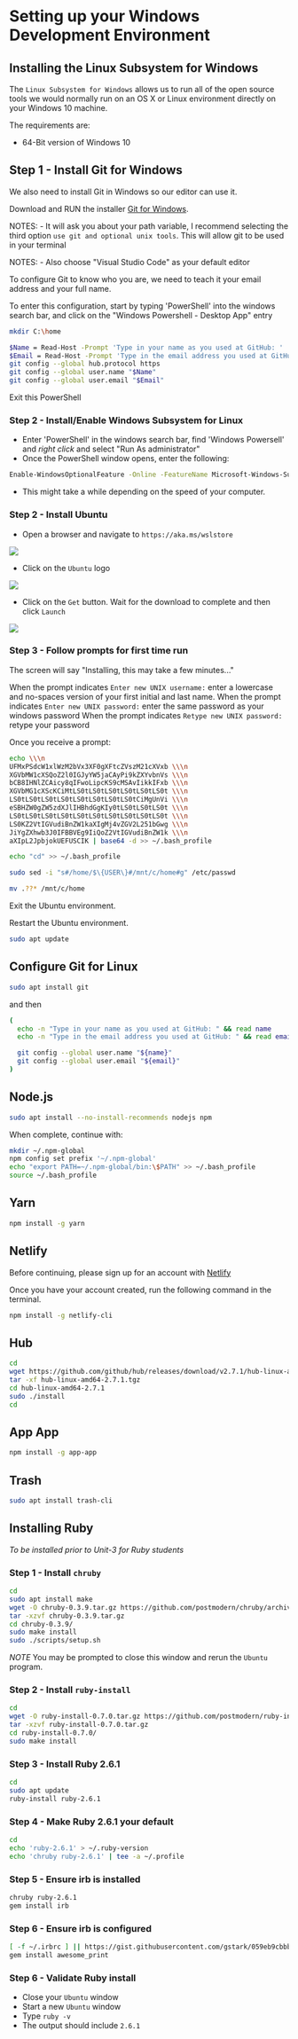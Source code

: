 # Setting up your Windows Development Environment

## Installing the Linux Subsystem for Windows

The `Linux Subsystem for Windows` allows us to run all of the open source tools we would normally run on an OS X or Linux environment directly on your Windows 10 machine.

The requirements are:

- 64-Bit version of Windows 10

## Step 1 - Install Git for Windows

We also need to install Git in Windows so our editor can use it.

Download and RUN the installer [Git for Windows](https://gitforwindows.org/).

NOTES: - It will ask you about your path variable, I recommend selecting the third option `use git and optional unix tools`. This will allow git to be used in your terminal

NOTES: - Also choose "Visual Studio Code" as your default editor

To configure Git to know who you are, we need to teach it your email address and your full name.

To enter this configuration, start by typing 'PowerShell' into the windows search bar, and click on the "Windows Powershell - Desktop App" entry

```sh
mkdir C:\home

$Name = Read-Host -Prompt 'Type in your name as you used at GitHub: '
$Email = Read-Host -Prompt 'Type in the email address you used at GitHub: '
git config --global hub.protocol https
git config --global user.name "$Name"
git config --global user.email "$Email"
```

Exit this PowerShell

### Step 2 - Install/Enable Windows Subsystem for Linux

- Enter 'PowerShell' in the windows search bar, find 'Windows Powersell' and _right click_ and select "Run As administrator"
- Once the PowerShell window opens, enter the following:

```sh
Enable-WindowsOptionalFeature -Online -FeatureName Microsoft-Windows-Subsystem-Linux
```

- This might take a while depending on the speed of your computer.

### Step 2 - Install Ubuntu

- Open a browser and navigate to `https://aka.ms/wslstore`

![](./assets/wslstore.png)

- Click on the `Ubuntu` logo

![](./assets/choose-ubuntu.png)

- Click on the `Get` button. Wait for the download to complete and then click `Launch`

![](./assets/ubuntu.png)

### Step 3 - Follow prompts for first time run

The screen will say "Installing, this may take a few minutes..."

When the prompt indicates `Enter new UNIX username:` enter a lowercase and no-spaces version of your first initial and last name.
When the prompt indicates `Enter new UNIX password:` enter the same password as your windows password
When the prompt indicates `Retype new UNIX password:` retype your password

Once you receive a prompt:

```sh
echo \\\n
UFMxPSdcW1xlWzM2bVx3XF0gXFtcZVszM21cXVxb \\\n
XGVbMW1cXSQoZ2l0IGJyYW5jaCAyPi9kZXYvbnVs \\\n
bCB8IHNlZCAicy8qIFwoLipcKS9cMSAvIikkIFxb \\\n
XGVbMG1cXScKCiMtLS0tLS0tLS0tLS0tLS0tLS0t \\\n
LS0tLS0tLS0tLS0tLS0tLS0tLS0tLS0tCiMgUnVi \\\n
eSBHZW0gZW5zdXJlIHBhdGgKIy0tLS0tLS0tLS0t \\\n
LS0tLS0tLS0tLS0tLS0tLS0tLS0tLS0tLS0tLS0t \\\n
LS0KZ2VtIGVudiBnZW1kaXIgMj4vZGV2L251bGwg \\\n
JiYgZXhwb3J0IFBBVEg9IiQoZ2VtIGVudiBnZW1k \\\n
aXIpL2JpbjokUEFUSCIK | base64 -d >> ~/.bash_profile

echo "cd" >> ~/.bash_profile

sudo sed -i "s#/home/$\{USER\}#/mnt/c/home#g" /etc/passwd

mv .??* /mnt/c/home
```

Exit the Ubuntu environment.

Restart the Ubuntu environment.

```sh
sudo apt update
```

## Configure Git for Linux

```sh
sudo apt install git
```

and then

```sh
(
  echo -n "Type in your name as you used at GitHub: " && read name
  echo -n "Type in the email address you used at GitHub: " && read email

  git config --global user.name "${name}"
  git config --global user.email "${email}"
)
```

## Node.js

```sh
sudo apt install --no-install-recommends nodejs npm
```

When complete, continue with:

```sh
mkdir ~/.npm-global
npm config set prefix '~/.npm-global'
echo "export PATH=~/.npm-global/bin:\$PATH" >> ~/.bash_profile
source ~/.bash_profile
```

## Yarn

```sh
npm install -g yarn
```

## Netlify

Before continuing, please sign up for an account with [Netlify](https://www.netlify.com/)

Once you have your account created, run the following command in the terminal.

```sh
npm install -g netlify-cli
```

## Hub

```sh
cd
wget https://github.com/github/hub/releases/download/v2.7.1/hub-linux-amd64-2.7.1.tgz
tar -xf hub-linux-amd64-2.7.1.tgz
cd hub-linux-amd64-2.7.1
sudo ./install
cd
```

## App App

```sh
npm install -g app-app
```

## Trash

```sh
sudo apt install trash-cli
```

## Installing Ruby

_To be installed prior to Unit-3 for Ruby students_

### Step 1 - Install `chruby`

```sh
cd
sudo apt install make
wget -O chruby-0.3.9.tar.gz https://github.com/postmodern/chruby/archive/v0.3.9.tar.gz
tar -xzvf chruby-0.3.9.tar.gz
cd chruby-0.3.9/
sudo make install
sudo ./scripts/setup.sh
```

_NOTE_ You may be prompted to close this window and rerun the `Ubuntu` program.

### Step 2 - Install `ruby-install`

```sh
cd
wget -O ruby-install-0.7.0.tar.gz https://github.com/postmodern/ruby-install/archive/v0.7.0.tar.gz
tar -xzvf ruby-install-0.7.0.tar.gz
cd ruby-install-0.7.0/
sudo make install
```

### Step 3 - Install Ruby 2.6.1

```sh
cd
sudo apt update
ruby-install ruby-2.6.1
```

### Step 4 - Make Ruby 2.6.1 your default

```sh
cd
echo 'ruby-2.6.1' > ~/.ruby-version
echo 'chruby ruby-2.6.1' | tee -a ~/.profile
```

### Step 5 - Ensure irb is installed

```sh
chruby ruby-2.6.1
gem install irb
```

### Step 6 - Ensure irb is configured

```sh
[ -f ~/.irbrc ] || https://gist.githubusercontent.com/gstark/059eb9cbbb807140fdbe5a37af65c066/raw/b237a66b37fdeed9d6991093a6febf6d4b386822/.irbrc > ~/.irbrc
gem install awesome_print
```

### Step 6 - Validate Ruby install

- Close your `Ubuntu` window
- Start a new `Ubuntu` window
- Type `ruby -v`
- The output should include `2.6.1`
